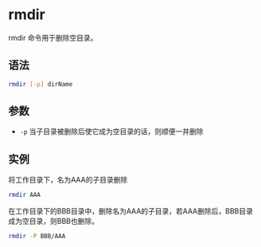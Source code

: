 # rmdir

rmdir 命令用于删除空目录。

## 语法

```bash
rmdir [-p] dirName
```

## 参数

- `-p` 当子目录被删除后使它成为空目录的话，则顺便一并删除

## 实例

将工作目录下，名为AAA的子目录删除

```bash
rmdir AAA
```

在工作目录下的BBB目录中，删除名为AAA的子目录，若AAA删除后，BBB目录成为空目录，则BBB也删除。

```bash
rmdir -P BBB/AAA
```